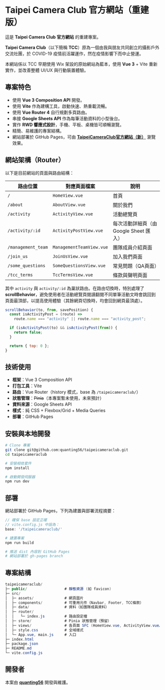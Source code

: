 # Taipei Camera Club 官方網站（重建版）

這是 **Taipei Camera Club 官方網站** 的重建專案。

**Taipei Camera Club**（以下簡稱 **TCC**）原為一個由我與朋友共同創立的攝影戶外交流社團，於 COVID-19 疫情前活躍運作，然在疫情影響下而中止營運。

本網站係以 TCC 早期使用 Wix 架設的原始網站為藍本，使用 **Vue 3** + Vite 重新實作，並改善整體 UI/UX 與行動裝置體驗。

## 專案特色

- 使用 **Vue 3 Composition API** 開發。
- 使用 **Vite** 作為建構工具，啟動快速、熱重載流暢。
- 使用 **Vue Router 4** 自行規劃多頁路由。
- 串接 **Google Sheets API** 作為每筆活動資料的小型後台。
- 實作 **RWD 響應式設計**，手機、平板、桌機皆可順暢瀏覽。
- 精簡、易維護的專案結構。
- 網站部署於 GitHub Pages，可由 **[TaipeiCameraClub官方網站（新）](https://quanting56.github.io/taipeicameraclub/)** 瀏覽效果。

## 網站架構（Router）

以下是目前網站的頁面與路由結構：

|路由位置           |對應頁面檔案           |說明      |
|-----------------|---------------------|----------|
|`/`              |`HomeView.vue`       |首頁      |
|`/about`         |`AboutView.vue`      |關於我們   |
|`/activity`      |`ActivityView.vue`   |活動總覽頁 |
|`/activity/:id`  |`ActivityPostView.vue`|每次活動詳細頁（由 Google Sheet 匯入）|
|`/management_team`|`ManagementTeamView.vue`|團隊成員介紹頁面|
|`/join_us`       |`JoinUsView.vue`     |加入我們頁面|
|`/some_questions`|`SomeQuestionsView.vue`|常見問題（QA頁面）|
|`/tcc_terms`     |`TccTermsView.vue`   |條款與聲明頁面|

其中 `activity` 與 `activity/:id` 為巢狀路由。在路由切換時，特別處理了 **scrollBehavior**，避免使用者在活動總覽頁閱讀翻閱不同單筆活動文時會跳回到頁面最頂部，以提高使用體驗（其餘網頁切換時，均會回到網頁最頂處）。

```js
scrollBehavior(to, from, savePosition) {
  const isActivityPost = (route) =>
    route.name === "activity" || route.name === "activity_post";

  if (isActivityPost(to) && isActivityPost(from)) {
    return false;
  }

  return { top: 0 };
}
```

## 技術使用

- **框架**：Vue 3 Composition API  
- **打包工具**：Vite  
- **路由**：Vue Router（history 模式，base 為 `/taipeicameraclub/`）  
- **狀態管理**：<s>Pinia</s>（本專案暫未使用，未來預計）  
- **資料來源**：Google Sheets API  
- **樣式**：純 CSS + Flexbox/Grid + Media Queries  
- **部署**：GitHub Pages  

## 安裝與本地開發

```bash
# Clone 專案
git clone git@github.com:quanting56/taipeicameraclub.git
cd taipeicameraclub

# 安裝相依套件
npm install

# 啟動開發伺服器
npm run dev
```

## 部署

網站部署於 GitHub Pages，下列為建置與部署流程摘要：

```js
// 確保 base 設定正確
// vite.config.js 中設為：
base: '/taipeicameraclub/'
```

```bash
# 建置專案
npm run build

# 推送 dist 內容到 GitHub Pages
# 網站部署於 gh-pages branch
```

## 專案結構

```cs
taipeicameraclub/
├─ public/                 # 靜態資源 (如 favicon)
├─ src/
│  ├─ assets/              # 網頁圖片
│  ├─ components/          # 可重用元件（Navbar, Footer, TCC條款）
│  ├─ data/                # 資料（如團隊成員資料）
│  ├─ router/
│  │   └─ index.js         # 路由設定檔
│  ├─ store/               # Pinia 狀態管理（預留）
│  ├─ views/               # 各頁面 SFC (HomeView.vue, ActivityView.vue…)
│  ├─ style.css            # 全域樣式
│  └─ App.vue, main.js     # 入口
├─ index.html
├─ package.json
├─ README.md
└─ vite.config.js
```

## 開發者

本案由 **[quanting56](https://github.com/quanting56)** 開發與維護。